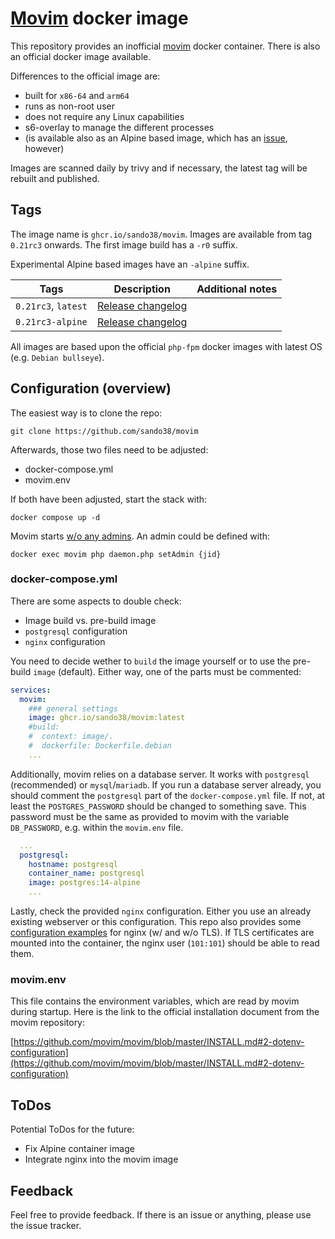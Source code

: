 # [Movim](https://movim.eu/) docker image

This repository provides an inofficial [movim](https://github.com/movim/movim) docker container. There is also an official docker image available.

Differences to the official image are:

* built for `x86-64` and `arm64`
* runs as non-root user
* does not require any Linux capabilities
* s6-overlay to manage the different processes
* (is available also as an Alpine based image, which has an [issue](https://github.com/sando38/movim/issues/1), however)

Images are scanned daily by trivy and if necessary, the latest tag will be rebuilt and published.

## Tags

The image name is `ghcr.io/sando38/movim`. Images are available from tag `0.21rc3` onwards. The first image build has a `-r0` suffix.

Experimental Alpine based images have an `-alpine` suffix.

| Tags  | Description  | Additional notes  |
| ------------ | ------------ | ------------ |
| `0.21rc3`, `latest`  | [Release changelog](https://github.com/movim/movim/blob/master/CHANGELOG.md)  |   |
| `0.21rc3-alpine`  | [Release changelog](https://github.com/movim/movim/blob/master/CHANGELOG.md)  |   |

All images are based upon the official `php-fpm` docker images with latest OS (e.g. `Debian bullseye`).

## Configuration (overview)

The easiest way is to clone the repo:

    git clone https://github.com/sando38/movim

Afterwards, those two files need to be adjusted:

* docker-compose.yml
* movim.env

If both have been adjusted, start the stack with:

    docker compose up -d

Movim starts [w/o any admins](https://github.com/movim/movim/blob/master/INSTALL.md#5-admin-panel). An admin could be defined with:

    docker exec movim php daemon.php setAdmin {jid}

### docker-compose.yml

There are some aspects to double check:

* Image build vs. pre-build image
* `postgresql` configuration
* `nginx` configuration

You need to decide wether to `build` the image yourself or to use the pre-build `image` (default). Either way, one of the parts must be commented:

```yml
services:
  movim:
    ### general settings
    image: ghcr.io/sando38/movim:latest
    #build:
    #  context: image/.
    #  dockerfile: Dockerfile.debian
    ...
```

Additionally, movim relies on a database server. It works with `postgresql` (recommended) or `mysql`/`mariadb`. If you run a database server already, you should comment the `postgresql` part of the `docker-compose.yml` file. If not, at least the `POSTGRES_PASSWORD` should be changed to something save. This password must be the same as provided to movim with the variable `DB_PASSWORD`, e.g. within the `movim.env` file.

```yml
  ...
  postgresql:
    hostname: postgresql
    container_name: postgresql
    image: postgres:14-alpine
    ...
```

Lastly, check the provided `nginx` configuration. Either you use an already existing webserver or this configuration. This repo also provides some [configuration examples](appdata/nginx) for nginx (w/ and w/o TLS). If TLS certificates are mounted into the container, the nginx user (`101:101`) should be able to read them.

### movim.env

This file contains the environment variables, which are read by movim during startup. Here is the link to the official installation document from the movim repository:

[https://github.com/movim/movim/blob/master/INSTALL.md#2-dotenv-configuration](https://github.com/movim/movim/blob/master/INSTALL.md#2-dotenv-configuration)

## ToDos

Potential ToDos for the future:

* Fix Alpine container image
* Integrate nginx into the movim image

## Feedback

Feel free to provide feedback. If there is an issue or anything, please use the issue tracker.